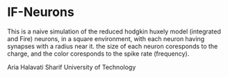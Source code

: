 # IF-Neurons

This is a naive simulation of the reduced hodgkin huxely model (integrated and Fire) neurons, in a square environment, with each neuron having synapses with a radius near it.
the size of each neuron coresponds to the charge, and the color coresponds to the spike rate (frequency).

Aria Halavati
Sharif University of Technology
